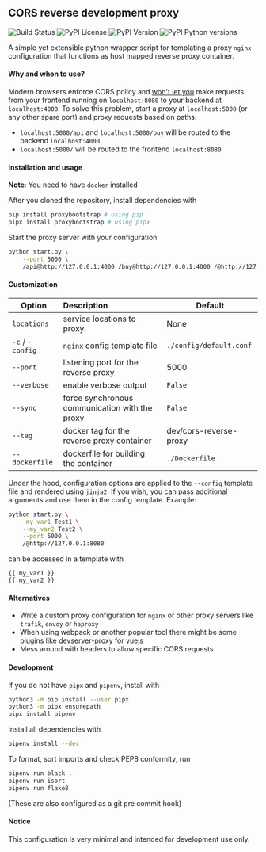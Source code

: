 ## CORS reverse development proxy
![Build Status](https://travis-ci.com/romnnn/proxybootstrap.svg?branch=master)
![PyPI License](https://img.shields.io/pypi/l/proxybootstrap)
![PyPI Version](https://img.shields.io/pypi/v/proxybootstrap)
![PyPI Python versions](https://img.shields.io/pypi/pyversions/proxybootstrap)

A simple yet extensible python wrapper script for templating a proxy `nginx` configuration
that functions as host mapped reverse proxy container. 

#### Why and when to use?
Modern browsers enforce CORS policy and [won't let you](https://developer.mozilla.org/en-US/docs/Web/HTTP/Access_control_CORS) make requests
from your frontend running on `localhost:8080` to your backend at 
`localhost:4000`. To solve this problem, start a proxy at `localhost:5000`
(or any other spare port) and proxy requests based on paths:
- `localhost:5000/api` and `localhost:5000/buy` will be routed to the backend `localhost:4000`
- `localhost:5000/` will be routed to the frontend `localhost:8080`

#### Installation and usage
**Note**: You need to have `docker` installed

After you cloned the repository, install dependencies with
```bash
pip install proxybootstrap # using pip
pipx install proxybootstrap # using pipx
```
Start the proxy server with your configuration
```bash
python start.py \
    --port 5000 \
    /api@http://127.0.0.1:4000 /buy@http://127.0.0.1:4000 /@http://127.0.0.1:8080
```

#### Customization
| Option                | Description                                       | Default 
| ----------------------|:--------------------------------------------------|---------
| `locations`           | service locations to proxy.                       | None
| `-c` / `-config`      | `nginx` config template file                      | `./config/default.conf`
| `--port`              | listening port for the reverse proxy              | 5000
| `--verbose`           | enable verbose output                             | `False`
| `--sync`              | force synchronous communication with the proxy    | `False`
| `--tag`               | docker tag for the reverse proxy container        | dev/cors-reverse-proxy
| `--dockerfile`        | dockerfile for building the container             | `./Dockerfile`


Under the hood, configuration options are applied to the `--config` template
file and rendered using `jinja2`. If you wish, you can pass additional arguments and use
them in the config template.
Example:
```bash
python start.py \
    -my_var1 Test1 \
    --my_var2 Test2 \
    --port 5000 \
    /@http://127.0.0.1:8080
```
can be accessed in a template with
```
{{ my_var1 }}
{{ my_var2 }}
```

#### Alternatives
- Write a custom proxy configuration for `nginx` or other proxy servers like
`trafik`, `envoy` or `haproxy`
- When using webpack or another popular tool there might be some plugins like 
[devserver-proxy](https://cli.vuejs.org/config/#devserver-proxy) for [vuejs](https://vuejs.org)
- Mess around with headers to allow specific CORS requests

#### Development
If you do not have `pipx` and `pipenv`, install with
```bash
python3 -m pip install --user pipx
python3 -m pipx ensurepath
pipx install pipenv
```

Install all dependencies with
```bash
pipenv install --dev
```

To format, sort imports and check PEP8 conformity, run
```bash
pipenv run black .
pipenv run isort
pipenv run flake8
```
(These are also configured as a git pre commit hook)

#### Notice
This configuration is very minimal and intended for development use only.